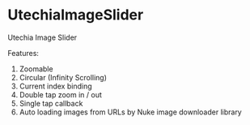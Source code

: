 # UtechiaImageSlider

Utechia Image Slider

Features:
 1. Zoomable
 2. Circular (Infinity Scrolling)
 3. Current index binding
 4. Double tap zoom in / out
 5. Single tap callback
 6. Auto loading images from URLs by Nuke image downloader library
